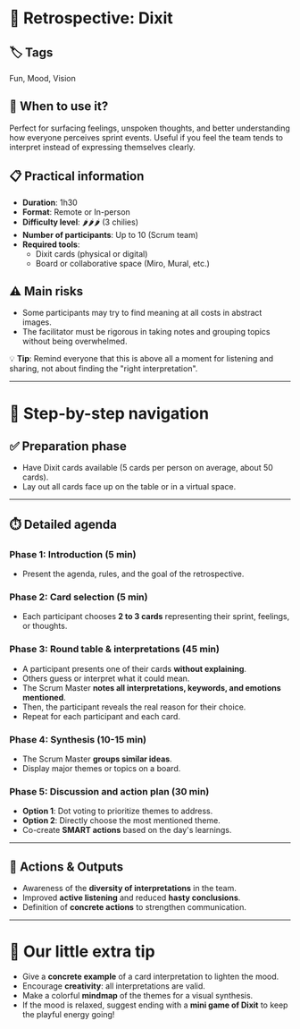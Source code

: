 # 🧠 Retrospective: Dixit

## 🏷️ Tags
Fun, Mood, Vision

## 🎯 When to use it?
Perfect for surfacing feelings, unspoken thoughts, and better understanding how everyone perceives sprint events.
Useful if you feel the team tends to interpret instead of expressing themselves clearly.

## 📋 Practical information
- **Duration**: 1h30
- **Format**: Remote or In-person
- **Difficulty level**: 🌶️🌶️🌶️ (3 chilies)
- **Number of participants**: Up to 10 (Scrum team)
- **Required tools**:
  - Dixit cards (physical or digital)
  - Board or collaborative space (Miro, Mural, etc.)

## ⚠️ Main risks
- Some participants may try to find meaning at all costs in abstract images.
- The facilitator must be rigorous in taking notes and grouping topics without being overwhelmed.

💡 **Tip**: Remind everyone that this is above all a moment for listening and sharing, not about finding the "right interpretation".

---

# 🧭 Step-by-step navigation

## ✅ Preparation phase
- Have Dixit cards available (5 cards per person on average, about 50 cards).
- Lay out all cards face up on the table or in a virtual space.

---

## ⏱️ Detailed agenda

### Phase 1: Introduction (5 min)
- Present the agenda, rules, and the goal of the retrospective.

### Phase 2: Card selection (5 min)
- Each participant chooses **2 to 3 cards** representing their sprint, feelings, or thoughts.

### Phase 3: Round table & interpretations (45 min)
- A participant presents one of their cards **without explaining**.
- Others guess or interpret what it could mean.
- The Scrum Master **notes all interpretations, keywords, and emotions mentioned**.
- Then, the participant reveals the real reason for their choice.
- Repeat for each participant and each card.

### Phase 4: Synthesis (10-15 min)
- The Scrum Master **groups similar ideas**.
- Display major themes or topics on a board.

### Phase 5: Discussion and action plan (30 min)
- **Option 1**: Dot voting to prioritize themes to address.
- **Option 2**: Directly choose the most mentioned theme.
- Co-create **SMART actions** based on the day's learnings.

---

## 🎯 Actions & Outputs
- Awareness of the **diversity of interpretations** in the team.
- Improved **active listening** and reduced **hasty conclusions**.
- Definition of **concrete actions** to strengthen communication.

---

# 🎁 Our little extra tip
- Give a **concrete example** of a card interpretation to lighten the mood.
- Encourage **creativity**: all interpretations are valid.
- Make a colorful **mindmap** of the themes for a visual synthesis.
- If the mood is relaxed, suggest ending with a **mini game of Dixit** to keep the playful energy going! 